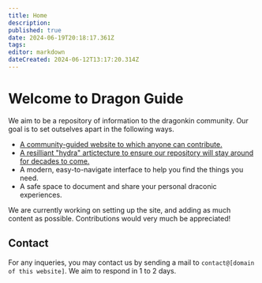```yaml
---
title: Home
description: 
published: true
date: 2024-06-19T20:18:17.361Z
tags: 
editor: markdown
dateCreated: 2024-06-12T13:17:20.314Z
---
```


# Welcome to Dragon Guide
We aim to be a repository of information to the dragonkin community. Our goal is to set outselves apart in the following ways.

- [A community-guided website to which anyone can contribute.](/contributing)
- [A resilliant "hydra" artictecture to ensure our repository will stay around for decades to come.](/hydra-architecture)
- A modern, easy-to-navigate interface to help you find the things you need.
- A safe space to document and share your personal draconic experiences.

We are currently working on setting up the site, and adding as much content as possible. Contributions would very much be appreciated!

## Contact
For any inqueries, you may contact us by sending a mail to `contact@[domain of this website]`.  We aim to respond in 1 to 2 days.